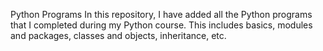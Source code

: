 Python Programs
In this repository, I have added all the Python programs that I completed during my Python course. This includes basics, modules and packages, classes and objects, inheritance, etc.
